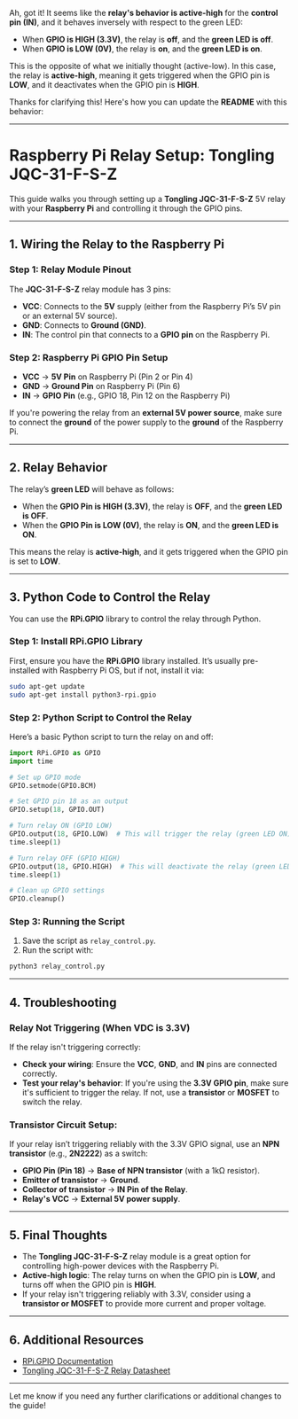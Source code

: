 Ah, got it! It seems like the **relay's behavior is active-high** for the **control pin (IN)**, and it behaves inversely with respect to the green LED:

- When **GPIO is HIGH (3.3V)**, the relay is **off**, and the **green LED is off**.
- When **GPIO is LOW (0V)**, the relay is **on**, and the **green LED is on**.

This is the opposite of what we initially thought (active-low). In this case, the relay is **active-high**, meaning it gets triggered when the GPIO pin is **LOW**, and it deactivates when the GPIO pin is **HIGH**.

Thanks for clarifying this! Here's how you can update the **README** with this behavior:

---

# Raspberry Pi Relay Setup: Tongling JQC-31-F-S-Z

This guide walks you through setting up a **Tongling JQC-31-F-S-Z** 5V relay with your **Raspberry Pi** and controlling it through the GPIO pins.

---

## 1. Wiring the Relay to the Raspberry Pi

### **Step 1: Relay Module Pinout**
The **JQC-31-F-S-Z** relay module has 3 pins:
- **VCC**: Connects to the **5V** supply (either from the Raspberry Pi’s 5V pin or an external 5V source).
- **GND**: Connects to **Ground (GND)**.
- **IN**: The control pin that connects to a **GPIO pin** on the Raspberry Pi.

### **Step 2: Raspberry Pi GPIO Pin Setup**
- **VCC** → **5V Pin** on Raspberry Pi (Pin 2 or Pin 4)
- **GND** → **Ground Pin** on Raspberry Pi (Pin 6)
- **IN** → **GPIO Pin** (e.g., GPIO 18, Pin 12 on the Raspberry Pi)

If you're powering the relay from an **external 5V power source**, make sure to connect the **ground** of the power supply to the **ground** of the Raspberry Pi.

---

## 2. Relay Behavior

The relay’s **green LED** will behave as follows:
- When the **GPIO Pin is HIGH (3.3V)**, the relay is **OFF**, and the **green LED is OFF**.
- When the **GPIO Pin is LOW (0V)**, the relay is **ON**, and the **green LED is ON**.

This means the relay is **active-high**, and it gets triggered when the GPIO pin is set to **LOW**.

---

## 3. Python Code to Control the Relay

You can use the **RPi.GPIO** library to control the relay through Python.

### **Step 1: Install RPi.GPIO Library**
First, ensure you have the **RPi.GPIO** library installed. It’s usually pre-installed with Raspberry Pi OS, but if not, install it via:

```bash
sudo apt-get update
sudo apt-get install python3-rpi.gpio
```

### **Step 2: Python Script to Control the Relay**

Here’s a basic Python script to turn the relay on and off:

```python
import RPi.GPIO as GPIO
import time

# Set up GPIO mode
GPIO.setmode(GPIO.BCM)

# Set GPIO pin 18 as an output
GPIO.setup(18, GPIO.OUT)

# Turn relay ON (GPIO LOW)
GPIO.output(18, GPIO.LOW)  # This will trigger the relay (green LED ON)
time.sleep(1)

# Turn relay OFF (GPIO HIGH)
GPIO.output(18, GPIO.HIGH)  # This will deactivate the relay (green LED OFF)
time.sleep(1)

# Clean up GPIO settings
GPIO.cleanup()
```

### **Step 3: Running the Script**
1. Save the script as `relay_control.py`.
2. Run the script with:

```bash
python3 relay_control.py
```

---

## 4. Troubleshooting

### **Relay Not Triggering (When VDC is 3.3V)**

If the relay isn't triggering correctly:
- **Check your wiring**: Ensure the **VCC**, **GND**, and **IN** pins are connected correctly.
- **Test your relay's behavior**: If you're using the **3.3V GPIO pin**, make sure it's sufficient to trigger the relay. If not, use a **transistor** or **MOSFET** to switch the relay.

### **Transistor Circuit Setup**:
If your relay isn’t triggering reliably with the 3.3V GPIO signal, use an **NPN transistor** (e.g., **2N2222**) as a switch:

- **GPIO Pin (Pin 18)** → **Base of NPN transistor** (with a 1kΩ resistor).
- **Emitter of transistor** → **Ground**.
- **Collector of transistor** → **IN Pin of the Relay**.
- **Relay's VCC** → **External 5V power supply**.

---

## 5. Final Thoughts

- The **Tongling JQC-31-F-S-Z** relay module is a great option for controlling high-power devices with the Raspberry Pi.
- **Active-high logic**: The relay turns on when the GPIO pin is **LOW**, and turns off when the GPIO pin is **HIGH**.
- If your relay isn't triggering reliably with 3.3V, consider using a **transistor or MOSFET** to provide more current and proper voltage.

---

## 6. Additional Resources
- [RPi.GPIO Documentation](https://pypi.org/project/RPi.GPIO/)
- [Tongling JQC-31-F-S-Z Relay Datasheet](https://www.poningroup.com/download/JQC-31-F.pdf)

---

Let me know if you need any further clarifications or additional changes to the guide!